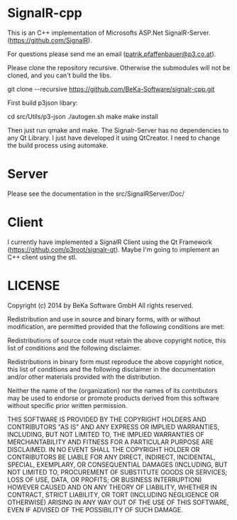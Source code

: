 SignalR-cpp
==========

This is an C++ implementation of Microsofts ASP.Net SignalR-Server. (https://github.com/SignalR).

For questions please send me an email (patrik.pfaffenbauer@p3.co.at).

Please clone the repository recursive. Otherwise the submodules will not be cloned, and you can't build the libs.

git clone --recursive https://github.com/BeKa-Software/signalr-cpp.git

First build p3json libary:

cd src/Utils/p3-json
./autogen.sh
make
make install

Then just run qmake and make. The Signalr-Server has no dependencies to any Qt Library. I just have developed it using QtCreator. I need to change the build process using automake.

Server
======
Please see the documentation in the src/SignalRServer/Doc/

Client
=======
I currently have implemented a SignalR Client using the Qt Framework (https://github.com/p3root/signalr-qt). 
Maybe I'm going to implement an C++ client using the stl.

LICENSE
======

Copyright (c) 2014 by BeKa Software GmbH
All rights reserved.
 
Redistribution and use in source and binary forms, with or without modification,
are permitted provided that the following conditions are met:

  Redistributions of source code must retain the above copyright notice, this
  list of conditions and the following disclaimer.

  Redistributions in binary form must reproduce the above copyright notice, this
  list of conditions and the following disclaimer in the documentation and/or
  other materials provided with the distribution.

  Neither the name of the {organization} nor the names of its
  contributors may be used to endorse or promote products derived from
  this software without specific prior written permission.

THIS SOFTWARE IS PROVIDED BY THE COPYRIGHT HOLDERS AND CONTRIBUTORS "AS IS" AND
ANY EXPRESS OR IMPLIED WARRANTIES, INCLUDING, BUT NOT LIMITED TO, THE IMPLIED
WARRANTIES OF MERCHANTABILITY AND FITNESS FOR A PARTICULAR PURPOSE ARE
DISCLAIMED. IN NO EVENT SHALL THE COPYRIGHT HOLDER OR CONTRIBUTORS BE LIABLE FOR
ANY DIRECT, INDIRECT, INCIDENTAL, SPECIAL, EXEMPLARY, OR CONSEQUENTIAL DAMAGES
(INCLUDING, BUT NOT LIMITED TO, PROCUREMENT OF SUBSTITUTE GOODS OR SERVICES;
LOSS OF USE, DATA, OR PROFITS; OR BUSINESS INTERRUPTION) HOWEVER CAUSED AND ON
ANY THEORY OF LIABILITY, WHETHER IN CONTRACT, STRICT LIABILITY, OR TORT
(INCLUDING NEGLIGENCE OR OTHERWISE) ARISING IN ANY WAY OUT OF THE USE OF THIS
SOFTWARE, EVEN IF ADVISED OF THE POSSIBILITY OF SUCH DAMAGE.

